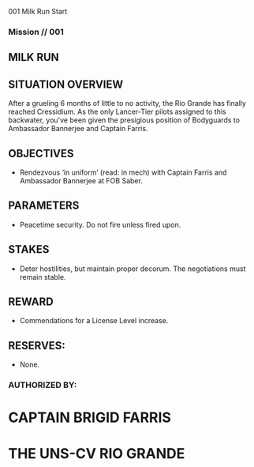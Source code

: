001
Milk Run
Start

### Mission // 001

## MILK RUN

## SITUATION OVERVIEW

After a grueling 6 months of little to no activity, the Rio Grande has finally reached Cressidium. As the only Lancer-Tier pilots assigned to this backwater, you've been given the presigious position of Bodyguards to Ambassador Bannerjee and Captain Farris.

## OBJECTIVES

- Rendezvous ‘in uniform’ (read: in mech) with Captain Farris and Ambassador Bannerjee at FOB Saber.

## PARAMETERS

- Peacetime security. Do not fire unless fired upon.

## STAKES

- Deter hostilities, but maintain proper decorum. The negotiations must remain stable.

## REWARD

- Commendations for a License Level increase.

## RESERVES: 

- None.

### AUTHORIZED BY:
# CAPTAIN BRIGID FARRIS
# THE UNS-CV RIO GRANDE
